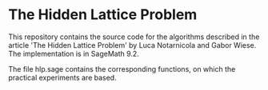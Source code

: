 # The Hidden Lattice Problem

This repository contains the source code for the algorithms described in the article 'The Hidden Lattice Problem' by Luca Notarnicola and Gabor Wiese.
The implementation is in SageMath 9.2.

The file hlp.sage contains the corresponding functions, on which the practical experiments are based.

